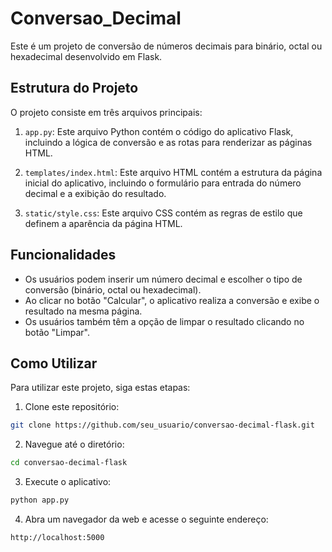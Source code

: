 # Conversao_Decimal

Este é um projeto de conversão de números decimais para binário, octal ou hexadecimal desenvolvido em Flask.

## Estrutura do Projeto

O projeto consiste em três arquivos principais:

1. `app.py`: Este arquivo Python contém o código do aplicativo Flask, incluindo a lógica de conversão e as rotas para renderizar as páginas HTML.

2. `templates/index.html`: Este arquivo HTML contém a estrutura da página inicial do aplicativo, incluindo o formulário para entrada do número decimal e a exibição do resultado.

3. `static/style.css`: Este arquivo CSS contém as regras de estilo que definem a aparência da página HTML.

## Funcionalidades

- Os usuários podem inserir um número decimal e escolher o tipo de conversão (binário, octal ou hexadecimal).
- Ao clicar no botão "Calcular", o aplicativo realiza a conversão e exibe o resultado na mesma página.
- Os usuários também têm a opção de limpar o resultado clicando no botão "Limpar".

## Como Utilizar

Para utilizar este projeto, siga estas etapas:

1. Clone este repositório:

```bash
git clone https://github.com/seu_usuario/conversao-decimal-flask.git
```

2. Navegue até o diretório:

```bash
cd conversao-decimal-flask
```

3. Execute o aplicativo:

```bash
python app.py
```

4. Abra um navegador da web e acesse o seguinte endereço:

```bash
http://localhost:5000
```